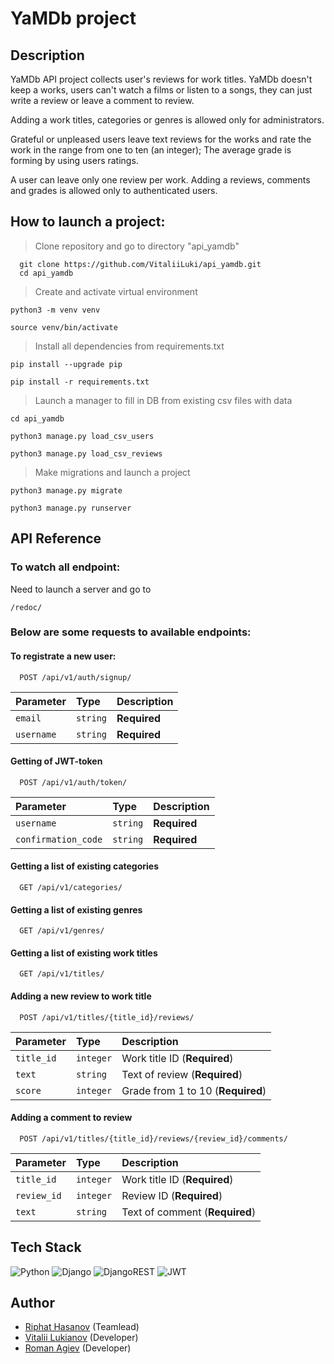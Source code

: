 # YaMDb project
## Description

YaMDb API project collects user's reviews for work titles. YaMDb doesn't keep a works, users can't watch a films or listen to a songs, they can just write a review or leave a comment to review.

Adding a work titles, categories or genres is allowed only for administrators.

Grateful or unpleased users leave text reviews for the works and rate the work in the range from one to ten (an integer); The average grade is forming by using users ratings.

A user can leave only one review per work.
Adding a reviews, comments and grades is allowed only to authenticated users.
## How to launch a project:

>Clone repository and go to directory "api_yamdb"

```
  git clone https://github.com/VitaliiLuki/api_yamdb.git 
  cd api_yamdb
```
>Create and activate virtual environment

```python3 -m venv venv```

```source venv/bin/activate```

>Install all dependencies from requirements.txt

```pip install --upgrade pip```

```pip install -r requirements.txt```

>Launch a manager to fill in DB from existing csv files with data

```cd api_yamdb```

```python3 manage.py load_csv_users```

```python3 manage.py load_csv_reviews```

>Make migrations and launch a project

```python3 manage.py migrate```

```python3 manage.py runserver```

## API Reference

### To watch all endpoint:
  Need to launch a server and go to

  ```/redoc/```

### Below are some requests to available endpoints:

#### To registrate a new user:

```http
  POST /api/v1/auth/signup/
```

| Parameter | Type     | Description                |
| :-------- | :------- | :------------------------- |
| `email` | `string` | **Required** |
| `username` | `string` | **Required** |


#### Getting of JWT-token

```http
  POST /api/v1/auth/token/
```

| Parameter | Type     | Description                       |
| :-------- | :------- | :-------------------------------- |
| `username`      | `string` | **Required** |
| `confirmation_code`      | `string` | **Required** |


#### Getting a list of existing categories

```http
  GET /api/v1/categories/
```

#### Getting a list of existing genres

```http
  GET /api/v1/genres/
```

#### Getting a list of existing work titles

```http
  GET /api/v1/titles/
```

#### Adding a new review to work title

```http
  POST /api/v1/titles/{title_id}/reviews/

```
| Parameter | Type     | Description                       |
| :-------- | :------- | :-------------------------------- |
| `title_id`      | `integer` | Work title ID (**Required**) |
| `text`      | `string` | Text of review (**Required**) |
| `score`      | `integer` | Grade from 1 to 10 (**Required**) |


#### Adding a comment to review

```http
  POST /api/v1/titles/{title_id}/reviews/{review_id}/comments/

```
| Parameter | Type     | Description                       |
| :-------- | :------- | :-------------------------------- |
| `title_id`      | `integer` | Work title ID (**Required**) |
| `review_id`      | `integer` | Review ID (**Required**) |
| `text`      | `string` | Text of comment (**Required**) |


## Tech Stack

![Python](https://img.shields.io/badge/python-3670A0?style=for-the-badge&logo=python&logoColor=ffdd54)
![Django](https://img.shields.io/badge/django-%23092E20.svg?style=for-the-badge&logo=django&logoColor=white)
![DjangoREST](https://img.shields.io/badge/DJANGO-REST-ff1709?style=for-the-badge&logo=django&logoColor=white&color=ff1709&labelColor=gray)
![JWT](https://img.shields.io/badge/JWT-black?style=for-the-badge&logo=JSON%20web%20tokens)

## Author

- [Riphat Hasanov](https://github.com/UchihaIP)   (Teamlead)
- [Vitalii Lukianov](https://github.com/VitaliiLuki) (Developer)
- [Roman Agiev](https://github.com/Gegins) (Developer)

